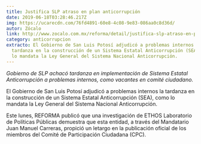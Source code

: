 ```yaml
---
title: Justifica SLP atraso en plan anticorrupción
date: 2019-06-18T03:28:46.217Z
img: https://ucarecdn.com/76fd4891-60e8-4c08-9e83-086aa0c8d36d/
autor: Zócalo
link: http://www.zocalo.com.mx/reforma/detail/justifica-slp-atraso-en-plan-anticorrupcion
category: anticorrupcion
extracto: El Gobierno de San Luis Potosí adjudicó a problemas internos la
  tardanza en la construcción de un Sistema Estatal Anticorrupción (SEA), como
  lo mandata la Ley General del Sistema Nacional Anticorrupción.
---
```

*Gobierno de SLP achacó tardanza en implementación de Sistema Estatal Anticorrupción a problemas internos, como vacantes en comité ciudadano.*

El Gobierno de San Luis Potosí adjudicó a problemas internos la tardanza en la construcción de un Sistema Estatal Anticorrupción (SEA), como lo mandata la Ley General del Sistema Nacional Anticorrupción.

Este lunes, REFORMA publicó que una investigación de ETHOS Laboratorio de Políticas Públicas demuestra que esta entidad, a través del Mandatario Juan Manuel Carreras, propició un letargo en la publicación oficial de los miembros del Comité de Participación Ciudadana (CPC).